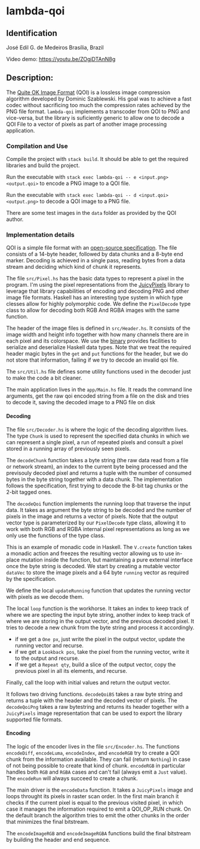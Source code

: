 # lambda-qoi

## Identification
José Edil G. de Medeiros
Brasília, Brazil

Video demo: https://youtu.be/ZOgjDTAnN8g

## Description:

The [Quite OK Image Format](https://qoiformat.org/) (QOI) is a lossless image compression algorithm developed by Dominic Szablewski. His goal was to achieve a fast codec without sacrificing too much the compression rates achieved by the PNG file format. `lambda-qoi` implements a transcoder from QOI to PNG and vice-versa, but the library is suficiently generic to allow one to decode a QOI File to a vector of pixels as part of another image processing application.

### Compilation and Use

Compile the project with `stack build`. It should be able to get the required libraries and build the project.

Run the executable with `stack exec lambda-qoi -- e <input.png> <output.qoi>` to encode a PNG image to a QOI file.

Run the executable with `stack exec lambda-qoi -- d <input.qoi> <output.png>` to decode a QOI image to a PNG file.

There are some test images in the `data` folder as provided by the QOI author.


### Implementation details

QOI is a simple file format with an [open-source specification](https://qoiformat.org/qoi-specification.pdf). The file consists of a 14-byte header, followed by data chunks and a 8-byte end marker. Decoding is achieved in a single pass, reading bytes from a data stream and deciding which kind of chunk it represents.

The file `src/Pixel.hs` has the basic data types to represent a pixel in the program. I'm using the pixel representations from the  [JuicyPixels](https://hackage.haskell.org/package/JuicyPixels-3.3.8) library to leverage that library capabilities of encoding and decoding PNG and other image file formats. Haskell has an interesting type system in which type clesses allow for highly polymorphic code. We define the `PixelDecode` type class to allow for decoding both RGB And RGBA images with the same function.

The header of the image files is defined in `src/Header.hs`. It consists of the image width and height info together with how many channels there are in each pixel and its colorspace. We use the [binary](https://hackage.haskell.org/package/binary) provides facilities to serialize and deserialize Haskell data types. Note that we treat the required header magic bytes in the `get` and `put` functions for the header, but we do not store that information, failing if we try to decode an invalid qoi file.

The `src/Util.hs` file defines some utility functions used in the decoder just to make the code a bit cleaner.

The main application lives in the `app/Main.hs` file. It reads the command line arguments, get the raw qoi encoded string from a file on the disk and tries to decode it, saving the decoded image to a PNG file on disk

#### Decoding

The file `src/Decoder.hs` is where the logic of the decoding algorithm lives. The type `Chunk` is used to represent the specified data chunks in which we can represent a single pixel, a run of repeated pixels and consult a pixel stored in a running array of previously seen pixels.

The `decodeChunk` function takes a byte string (the raw data read from a file or network stream), an index to the current byte being processed and the previsouly decoded pixel and returns a tuple with the number of consumed bytes in the byte string together with a data chunk. The implementation follows the specification, first trying to decode the 8-bit tag chunks or the 2-bit tagged ones.

The `decodeQoi` function implements the running loop that traverse the input data. It takes as argument the byte string to be decoded and the number of pixels in the image and returns a vector of pixels. Note that the output vector type is parameterized by our `PixelDecode` type class, allowing it to work with both RGB and RGBA internal pixel representations as long as we only use the functions of the type class.

This is an example of monadic code in Haskell. The `V.create` function takes a monadic action and freezes the resulting vector allowing us to use in-place mutation inside the function, but maintaining a pure external interface once the byte string is decoded. We start by creating a mutable vector `dataVec` to store the image pixels and a 64 byte `running` vector as required by the specification.

We define the local `updateRunning` function that updates the running vector with pixels as we decode them.

The local `loop` function is the workhorse. It takes an index to keep track of where we are specting the input byte string, another index to keep track of where we are storing in the output vector, and the previous decoded pixel. It tries to decode a new chunk from the byte string and process it accordingly.

- if we get a `One px`, just write the pixel in the output vector, update the running vector and recurse.
- if we get a `Lookback pos`, take the pixel from the running vector, write it to the output and recurse.
- if we get a `Repeat qty`, build a slice of the output vector, copy the previous pixel in all its elements, and recurse.

Finally, call the loop with initial values and return the output vector.

It follows two driving functions. `decodeQoiBS` takes a raw byte string and returns a tuple with the header and the decoded vector of pixels. The `decodeQoiPng` takes a raw bytestring and returns its header together with a `JuicyPixels` image representation that can be used to export the library supported file formats.

#### Encoding

The logic of the encoder lives in the file `src/Encoder.hs`. The functions `encodeDiff`, `encodeLuma`, `encodeIndex`, and `encodeRGB` try to create a QOI chunk from the information available. They can fail (return `Nothing`) in case of not being possible to create that kind of chunk. `encodeRGB` in particular handles both `RGB` and `RGBA` cases and can't fail (always emit a `Just` value). The `encodeRun` will always succeed to create a chunk.

The main driver is the `encodeData` function. It takes a `JuicyPixels` image and loops throught its pixels in raster scan order. In the first main branch it checks if the current pixel is equal to the previous visited pixel, in which case it manages the information required to emit a QOI_OP_RUN chunk. On the default branch the algorithm tries to emit the other chunks in the order that minimizes the final bitstream.

The `encodeImageRGB` and `encodeImageRGBA` functions build the final bitstream by building the header and end sequence.
